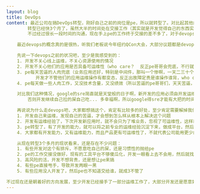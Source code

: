 ```yaml
---
layout: blog
title: DevOps
content: 最近公司在搞DevOps转型，刚好自己之前的岗位是pe，所以就转型了。对比起其他的pe，我还算是比较有优势的，至少这份工作之前，一直是属于开发岗。
        转型已经快3个月了，虽然大半的时间处在交接工作（其实就是开发觉得自己的东西实在是太难运维了，而且线上操作太危险，太容易背故障了，根本不愿意接...）。
        不过经过很长一段时间的沟通，现在手上pe的工作终于交接的差不多了，对于devops也有了一些了解，就在这里做下总结吧。

	最近devops的概念真的是很热，听我们老板说今年纽约QCon大会，大部分议题都是devops的（他刚9月份在美国参加QCon大会），也不知道为什么突然这么热，费解ing... 

	先说一下devops之前的状况吧，至少是我感受到的：
	1. 开发不关心线上运维，不关心资源使用的情况
	2. 开发不关心他们的应用是否具备可运维性（who care？  反正pe哥哥会兜底，不行就人肉嘛，苦逼半夜变更的又不是他们）
	3. pe每天苦逼的人肉兜底（业务应用还好，特别是中间件，那叫一个惨啊，一天二三十个变更，稍微出点错就十个p1，压力不是一般的大），
           开发才不管他们的应用运维操作有都变态，反正出故障定责是谁操作谁背，who care？
	4. pe每天做一些人肉工作，又没技术含量，又没绩效（所以苦逼的pe哥哥们，天天苦逼，上面的老板们还是觉得pe没什么价值，所以被铲掉了...）

	对比我们这种情况，google的sre简直就是天堂般的日子啊，新开发的应用必须由开发运维两年以上，然后交由sre来评估是否具有可运维性，通过了才交给sre来运维，
        否则开发继续自己拉的屎自己吃... 多幸福啊，所以google得sre才能有大把的时间休假，大把的时间研究一些高端的玩意啊。（虽然我们和他们的技术差距还是相当相当远的，但是还是得憧憬下的嘛）

	再说说为什么走devops吧，大家都想搞这个，肯定有比较多的好处，至少肯定需要解掉我们pe哥哥的痛啊。（为什么受伤的总是我）
	1. 开发自己来运维，发现自己的苦逼，才会想到怎么样从根本上解决这个问题
	2. 开发有运维经验了，下次开发新应用时，就不会只为了堆业务，忽视了可运维性，这样就变相的减小了运维的投入，程序更优雅了嘛
	3. pe转型了，有了开发的能力，就可以将之前专业的运维经验沉淀下来，做成平台，然后更好的支持应用的运维（之前做工具的不懂运维，运维的不懂开发工具，然后就黑了）
	4. 大家都有开发能力，又有运维能力，而且产品更有可运维性了，不就代表公司能用更少的人做更多的事了？比如资源规划，异地多活？

	从现在转型3个多月的现状看来，还是存在不少问题：
	1. 有些开发对这个有排斥，不愿意吃自己的屎，还是习惯性的抛给pe
	2. pe的工作交接没做好，现有的工具平台不够傻瓜化，开发一眼看上去不会用，然后就找pe
	3. 高风险的活，开发不想背责，还是想让pe来搞
	4. 有些pe直接甩手，导致开发两眼一黑
	5. 有些应用没人开发了，然后pe也不知道交给谁，就成3不管了

不过现在还是朝着好的方向发展，至少开发已经接手了一部分运维工作了，大部分开发还是愿意好好思考如何去更好的优化可运维性。pe哥哥们已经没以前那么苦逼了，这个还是一个比较好的现象。
---
```

